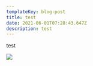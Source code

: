 ```yaml
---
templateKey: blog-post
title: test
date: 2021-06-01T07:28:43.647Z
description: test
---
```

test

![](/img/ca39115f7e10ae10fe85a1aa6415f8c0.jpg)